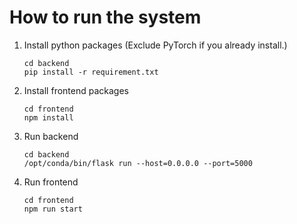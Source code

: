 # How to run the system

1. Install python packages (Exclude PyTorch if you already install.)

   ```shell
   cd backend
   pip install -r requirement.txt
   ```

2. Install frontend packages

   ```shell
   cd frontend
   npm install
   ```

3. Run backend

   ```shell
   cd backend
   /opt/conda/bin/flask run --host=0.0.0.0 --port=5000
   ```

4. Run frontend

   ```shell
   cd frontend
   npm run start
   ```

   


